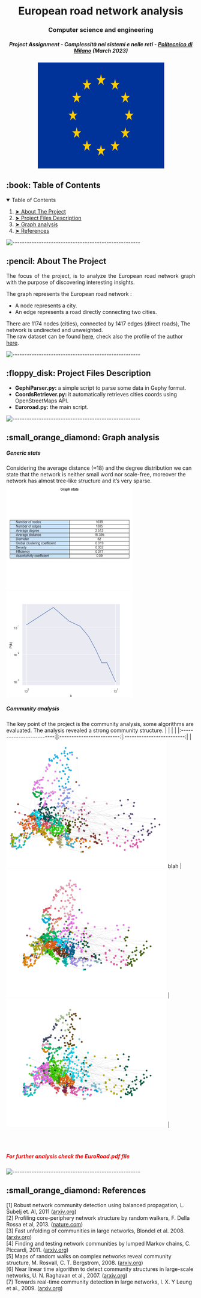 
<h1 align="center">European road network analysis</h1>
<h3 align="center"> Computer science and engineering </h3>
<h5 align="center"> Project Assignment - Complessità nei sistemi e nelle reti  - <a href="https://www.polimi.it/">Politecnico di Milano</a> (March 2023) </h5>

<p align="center"> 
  <img src="Images/flag.png" alt="Network Image" height="282px" width="337">
</p>

<!-- TABLE OF CONTENTS -->
<h2 id="table-of-contents"> :book: Table of Contents</h2>

<details open="open">
  <summary>Table of Contents</summary>
  <ol>
    <li><a href="#about-the-project"> ➤ About The Project</a></li>
    <li><a href="#project-files-description"> ➤ Project Files Description</a></li>
    <li><a href="#graph-analysis"> ➤ Graph analysis</a></li>
    <li><a href="#references"> ➤ References</a></li>
  </ol>
</details>

![-----------------------------------------------------](https://raw.githubusercontent.com/andreasbm/readme/master/assets/lines/rainbow.png)

<!-- ABOUT THE PROJECT -->
<h2 id="about-the-project"> :pencil: About The Project</h2>

<p align="justify"> 
 The focus of the project, is to analyze the European road network graph with the purpose of discovering interesting insights.
</p>

The graph represents the European road network : <br>
<ul>
<li>A node represents a city. </li>
<li>An edge represents a road directly connecting two cities.</li>
</ul>
There are 1174 nodes (cities), connected by 1417 edges (direct roads), The network is undirected and unweighted.
<br>
The raw dataset can be found <a href="http://konect.cc/networks/subelj_euroroad/">here</a>, check also the profile of the author <a href="https://github.com/lovre">here</a>.

![-----------------------------------------------------](https://raw.githubusercontent.com/andreasbm/readme/master/assets/lines/rainbow.png)

<!-- PROJECT FILES DESCRIPTION -->
<h2 id="project-files-description"> :floppy_disk: Project Files Description</h2>
<ul>
<li><b>GephiParser.py:</b> a simple script to parse some data in Gephy format.</li>
<li><b>CoordsRetriever.py:</b> it automatically retrieves cities coords using OpenStreetMaps API.</li>
<li><b>Euroroad.py:</b> the main script.</li>
</ul>

![-----------------------------------------------------](https://raw.githubusercontent.com/andreasbm/readme/master/assets/lines/rainbow.png)

<!-- Analysis -->
<h2 id="graph-analysis"> :small_orange_diamond: Graph analysis</h2>
<h5>Generic stats</h5>
Considering the average distance (≈18) and the degree
distribution we can state that the network is neither small word
nor scale-free, moreover the network has almost tree-like
structure and it’s very sparse.
<img src="Images/Europe_stats.png " alt="Network Image" height="282px" width="337">
<img src="Images/Degree_distribution.png" alt="Network Image" height="282px" width="337">
<h5>Community analysis</h5>
The key point of the project is the community analysis, some algorithms are evaluated. The analysis revealed a strong community structure.
| | | |
|:-------------------------:|:-------------------------:|:-------------------------:|
|<img src="Images/LouvainGeo_gephi.png " alt="Network Image" height="341" width="427">  blah | <img src="Images/AlphaCommGeo_gephy_alpha_0.85_floyd.png" alt="Network Image" height="341" width="427">  | <img src="Images/AlphaCommGeo_gephy_alpha_0.7_floyd.png" alt="Network Image" height="341" width="427"> |

<br><br>
<h5 style="color:red">For further analysis check the EuroRoad.pdf file</h5>

![-----------------------------------------------------](https://raw.githubusercontent.com/andreasbm/readme/master/assets/lines/rainbow.png)

<!-- Analysis -->
<h2 id="references"> :small_orange_diamond: References</h2>
[1] Robust network community detection using balanced propagation, L. Šubelj et. Al, 2011 (<a href="https://arxiv.org/pdf/1106.5524.pdf">arxiv.org</a>)
<br>
[2] Profiling core-periphery network structure by random walkers, F. Della Rossa et al, 2013. (<a href="https://www.nature.com/articles/srep01467">nature.com</a>)
<br>
[3] Fast unfolding of communities in large networks, Blondel et al. 2008. (<a href="https://arxiv.org/abs/0803.0476">arxiv.org</a>)
<br>
[4] Finding and testing network communities by lumped Markov chains, C. Piccardi, 2011. (<a href="https://arxiv.org/abs/1106.0596">arxiv.org</a>)
<br>
[5] Maps of random walks on complex networks reveal community structure, M. Rosvall, C. T. Bergstrom,
2008. (<a href="https://arxiv.org/abs/0707.0609">arxiv.org</a>)
<br>
[6] Near linear time algorithm to detect community structures in large-scale networks, U. N. Raghavan
et al., 2007. (<a href="https://arxiv.org/abs/0709.2938">arxiv.org</a>)
<br>
[7] Towards real-time community detection in large networks, I. X. Y Leung et al., 2009. (<a href="https://arxiv.org/abs/0808.2633">arxiv.org</a>)
